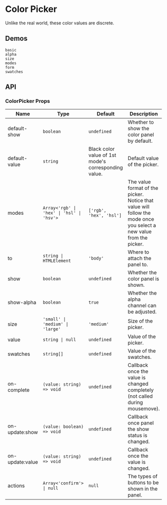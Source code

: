 # Color Picker

Unlike the real world, these color values are discrete.

## Demos

```demo
basic
alpha
size
modes
form
swatches
```

## API

### ColorPicker Props

| Name | Type | Default | Description |
| --- | --- | --- | --- |
| default-show | `boolean` | `undefined` | Whether to show the color panel by default. |
| default-value | `string` | Black color value of 1st mode's corresponding value. | Default value of the picker. |
| modes | `Array<'rgb' \| 'hex' \| 'hsl' \| 'hsv'>` | `['rgb', 'hex', 'hsl']` | The value format of the picker. Notice that value will follow the mode once you select a new value from the picker. |
| to | `string \| HTMLElement` | `'body'` | Where to attach the panel to. |
| show | `boolean` | `undefined` | Whether the color panel is shown. |
| show-alpha | `boolean` | `true` | Whether the alpha channel can be adjusted. |
| size | `'small' \| 'medium' \| 'large'` | `'medium'` | Size of the picker. |
| value | `string \| null` | `undefined` | Value of the picker. |
| swatches | `string[]` | `undefined` | Value of the swatches. |
| on-complete | `(value: string) => void` | `undefined` | Callback once the value is changed completely (not called during mousemove). |
| on-update:show | `(value: boolean) => void` | `undefined` | Callback once panel the show status is changed. |
| on-update:value | `(value: string) => void` | `undefined` | Callback once the value is changed. |
| actions | `Array<'confirm'> \| null` | `null` | The types of buttons to be shown in the panel. |
